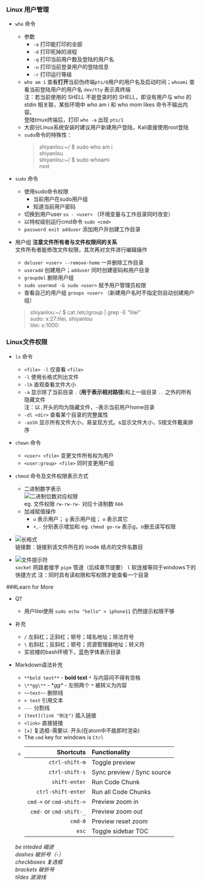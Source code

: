 ### Linux 用户管理

- `who` 命令
  - 参数
    - `-a` 打印能打印的全部
    - `-d` 打印死掉的进程
    - `-q` 打印当前用户数及登陆的用户名
    - `-u` 打印当前登录用户的登陆信息
    - `-r` 打印运行等级
  - `who am i` 查看**打开**当前伪终端```pts/0```用户的用户名及启动时间；`whoami` 查看当前登陆用户的用户名
  `dev/tty` 表示真终端  
  注：若当前使用的 SHELL 不是登录时的 SHELL，即没有用户与 who 的 stdin 相关联，某些环境中 who am i 和 who mom likes 命令不输出内容。  
  登陆tmux终端后，打印 `who -a` 出现 `pts/1`  
  - 大部分Linux系统安装时建议用户新建用户登陆，Kali直接使用root登陆
  - `sudo`命令的特殊性：
    >shiyanlou:\~/ \$ sudo who am i  
    shiyanlou  
    shiyanlou:\~/ \$ sudo whoami  
    root  

- `sudo` 命令
  - 使用sudo命令权限
      - 当前用户在sudo用户组
      - 知道当前用户密码
  - 切换到用户user `su - <user>` （环境变量与工作目录同时改变）
  - 以特权级别运行cmd命令 `sudo <cmd>`
  - `password exit adduser` 添加用户并创建工作目录

- 用户组 **注意文件所有者与文件权限间的关系**  
  文件所有者能修改文件权限，其次再对文件进行编辑操作
  - `deluser <user> --remove-home` 一并删除工作目录
  - `useradd` 创建用户；`adduser` 同时创建密码和用户目录
  - `groupdel` 删除用户组
  - `sudo usermod -G sudo <user>` 赋予用户管理员权限
  - 查看自己的用户组 `groups <user>` （新建用户名时不指定则自动创建用户组）
  >shiyanlou:~/ $ cat /etc/group | grep -E "lilei"  
  sudo\: x\:27:lilei, shiyanlou  
  lilei\: x\:1000:  


### Linux文件权限

- `ls` 命令
  - `<file> -l` 仅查看 `<file>`
  - `-l` 使用长格式列出文件
  - `-lh` 直观查看文件大小
  - `-a` 显示除了当前目录 `.` (**用于表示相对路径**)和上一级目录 `..` 之外的所有隐藏文件  
  注：以`.`开头的均为隐藏文件，`~`表示当前用户home目录
  - `-dl <dir>` 查看某个目录的完整属性
  - `-asSh` 显示所有文件大小，易呈现方式。s显示文件大小，S按文件戴奥排序

- `chown` 命令
  - `<user> <file>` 变更文件所有权为用户
  - `<user:group> <file>` 同时变更用户组

- `chmod` 命令及文件权限表示方式
  - 二进制数字表示  
    ![二进制位数对应权限](https://doc.shiyanlou.com/linux_base/3-14.png)  
    eg. 文件权限 `rw-rw-rw-` 对应十进制数 `666`
  - 加减赋值操作  
    - `u` 表示用户； `g` 表示用户组； `o` 表示其它  
    - `+,-` 分别表示增加和
    eg. `chmod go-rw` 表示g，o删去读写权限

- ![长格式](https://doc.shiyanlou.com/linux_base/3-9.png)  
  链接数：链接到该文件所在的 inode 结点的文件名数目

- ![文件提示符](https://doc.shiyanlou.com/linux_base/3-10.png)  
  `socket` 网路套接字
  `pipe` 管道（后续章节提要）
  `l` 软连接等同于windows下的快捷方式
  注：同时具有读权限和写权限才能查看一个目录  


###Learn for More
- Q?
  - 用户lilei使用 `sudo echo "hello" > iphone11` 仍然提示权限不够

- 补充
  - `/` 左斜杠；正斜杠；顿号；域名地址；除法符号
  - `\` 右斜杠；反斜杠；顿号；资源管理器地址；转义符
  - 实验楼的bash环境下，蓝色字体表示目录

- Markdown语法补充
  - `**bold text**` - **bold text** `*` 与内容间不得有空格
  - `\**gg\**` - \**gg\** - 左侧两个 `*` 被转义为内容
  - `~~text~~` 删除线
  - `> text` 引用文本
  - `---` 分割线
  - `[text](link "附注")` 插入链接
  - `<link>` 直接链接
  - `[x]` 复选框-需要以`-`开头(在atom中不能即时渲染)
  - The `cmd` key for windows is `Ctrl`
  - | Shortcuts                | Functionality              |
    | -----------------------: | :------------------------- |
    | `ctrl-shift-m`	         | Toggle preview             |
    | `ctrl-shift-s`	         | Sync preview / Sync source |
    | `shift-enter`	           | Run Code Chunk             |
    | `ctrl-shift-enter`	     | Run all Code Chunks        |
    | `cmd-=` or `cmd-shift-=` | Preview zoom in            |
    | `cmd-` or `cmd-shift-_`	 | Preview zoom out           |
    | `cmd-0`	                 | Preview reset zoom         |
    | `esc`                    | Toggle sidebar TOC         |  


  *be inteded 缩进    
  dashes      破折号（-）  
  checkboxes  复选框  
  brackets    破折号  
  tildes      波浪线*
